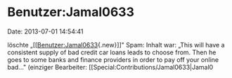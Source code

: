 Benutzer:Jamal0633
==================

Date: 2013-07-01 14:54:41

löschte
„\[\[[Benutzer:Jamal0633](http://www.yacy-websuche.de/wiki/index.php?title=Benutzer:Jamal0633&action=edit&redlink=1 "Benutzer:Jamal0633 (Seite nicht vorhanden)"){.new}\]\]"
Spam: Inhalt war: „This will have a consistent supply of bad credit car
loans leads to choose from. Then he goes to some banks and finance
providers in order to pay off your online bad..." (einziger Bearbeiter:
\[\[Special:Contributions/Jamal0633\|Jamal0
